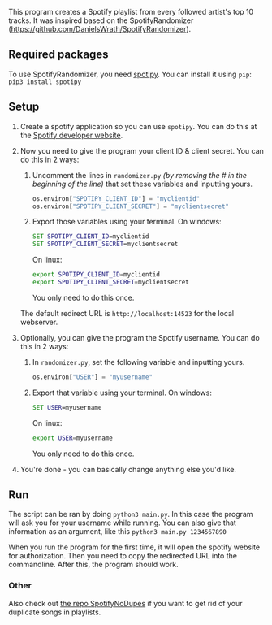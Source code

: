 This program creates a Spotify playlist from every followed artist's top 10 tracks.
It was inspired based on the SpotifyRandomizer (https://github.com/DanielsWrath/SpotifyRandomizer).

## Required packages

To use SpotifyRandomizer, you need [spotipy](https://github.com/plamere/spotipy).
You can install it using `pip`: `pip3 install spotipy`

## Setup

1. Create a spotify application so you can use `spotipy`. You can do this at the [Spotify developer website](https://developer.spotify.com/my-applications/).
2. Now you need to give the program your client ID & client secret. You can do this in 2 ways:
    1. Uncomment the lines in `randomizer.py` _(by removing the # in the beginning of the line)_ that set these variables and inputting yours.
       ```python
       os.environ["SPOTIPY_CLIENT_ID"] = "myclientid"
       os.environ["SPOTIPY_CLIENT_SECRET"] = "myclientsecret"
       ```
    2. Export those variables using your terminal. On windows:
    
       ```cmd
       SET SPOTIPY_CLIENT_ID=myclientid
       SET SPOTIPY_CLIENT_SECRET=myclientsecret
       ```
    
        On linux:
        ```bash
        export SPOTIPY_CLIENT_ID=myclientid
        export SPOTIPY_CLIENT_SECRET=myclientsecret
        ```
        
        You only need to do this once.
    
    The default redirect URL is `http://localhost:14523` for the local webserver.
3. Optionally, you can give the program the Spotify username. You can do this in 2 ways:
    1. In `randomizer.py`, set the following variable and inputting yours.
       ```python
       os.environ["USER"] = "myusername"
       ```
    2. Export that variable using your terminal. On windows:

       ```cmd
       SET USER=myusername
       ```

        On linux:
        ```bash
        export USER=myusername
        ```

        You only need to do this once.
4. You're done - you can basically change anything else you'd like.

## Run

The script can be ran by doing `python3 main.py`.
In this case the program will ask you for your username while running.
You can also give that information as an argument, like this `python3 main.py 1234567890`

When you run the program for the first time, it will open the spotify website for authorization. Then you need to copy the redirected URL into the commandline. After this, the program should work.

### Other

Also check out [the repo SpotifyNoDupes](https://github.com/stavlocker/spotifynodupes) if you want to get rid of your duplicate songs in playlists.
